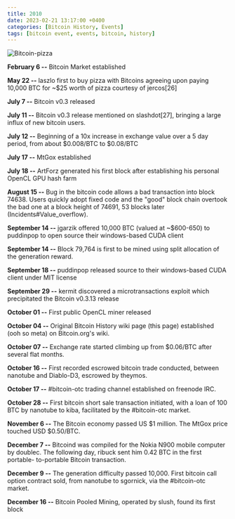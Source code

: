 ```yaml
---
title: 2010  
date: 2023-02-21 13:17:00 +0400
categories: [Bitcoin History, Events]
tags: [bitcoin event, events, bitcoin, history]
---
```


![Bitcoin-pizza](https://nostr.build/i/nostr.build_cc0bd37b5a4b49e62978f106a1d3f02fe97b12fb309af3c2318c862702f7eebe.gif)

**February 6 --** Bitcoin Market established

**May 22 --**	laszlo first to buy pizza with Bitcoins agreeing upon paying 10,000 BTC for ~$25 worth of pizza courtesy of jercos[26]

**July 7 --**	Bitcoin v0.3 released

**July 11 --**	Bitcoin v0.3 release mentioned on slashdot[27], bringing a large influx of new bitcoin users.

**July 12 --**	Beginning of a 10x increase in exchange value over a 5 day period, from about $0.008/BTC to $0.08/BTC

**July 17 --**	MtGox established

**July 18 --**	ArtForz generated his first block after establishing his personal OpenCL GPU hash farm

**August 15 --**	Bug in the bitcoin code allows a bad transaction into block 74638. Users quickly adopt fixed code and the "good" block chain overtook the bad one at a block height of 74691, 53 blocks later (Incidents#Value_overflow).

**September 14 --**	jgarzik offered 10,000 BTC (valued at ~$600-650) to puddinpop to open source their windows-based CUDA client

**September 14 --**	Block 79,764 is first to be mined using split allocation of the generation reward.

**September 18 --**	puddinpop released source to their windows-based CUDA client under MIT license

**September 29 --**	kermit discovered a microtransactions exploit which precipitated the Bitcoin v0.3.13 release

**October 01 --**	First public OpenCL miner released

**October 04 --**	Original Bitcoin History wiki page (this page) established (ooh so meta) on Bitcoin.org's wiki.

**October 07 --**	Exchange rate started climbing up from $0.06/BTC after several flat months.

**October 16 --**	First recorded escrowed bitcoin trade conducted, between nanotube and Diablo-D3, escrowed by theymos.

**October 17 --**	#bitcoin-otc trading channel established on freenode IRC.

**October 28 --**	First bitcoin short sale transaction initiated, with a loan of 100 BTC by nanotube to kiba, facilitated by the #bitcoin-otc market.

**November 6 --**	The Bitcoin economy passed US $1 million. The MtGox price touched USD $0.50/BTC.

**December 7 --**	Bitcoind was compiled for the Nokia N900 mobile computer by doublec. The following day, ribuck sent him 0.42 BTC in the first portable-
to-portable Bitcoin transaction.

**December 9 --**	The generation difficulty passed 10,000.
      First bitcoin call option contract sold, from nanotube to sgornick, via the #bitcoin-otc market.

**December 16 --**	Bitcoin Pooled Mining, operated by slush, found its first block
